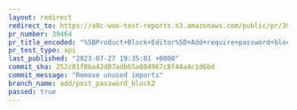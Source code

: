 ```yaml
---
layout: redirect
redirect_to: https://a8c-woo-test-reports.s3.amazonaws.com/public/pr/39464/api/index.html
pr_number: 39464
pr_title_encoded: "%5BProduct+Block+Editor%5D+Add+require+password+block+field"
pr_test_type: api
last_published: "2023-07-27 19:35:01 +0000"
commit_sha: 252c01f0ba42d07adb65a084967c8f44a4c1d6bd
commit_message: "Remove unused imports"
branch_name: add/post_password_block2
passed: true
---
```

